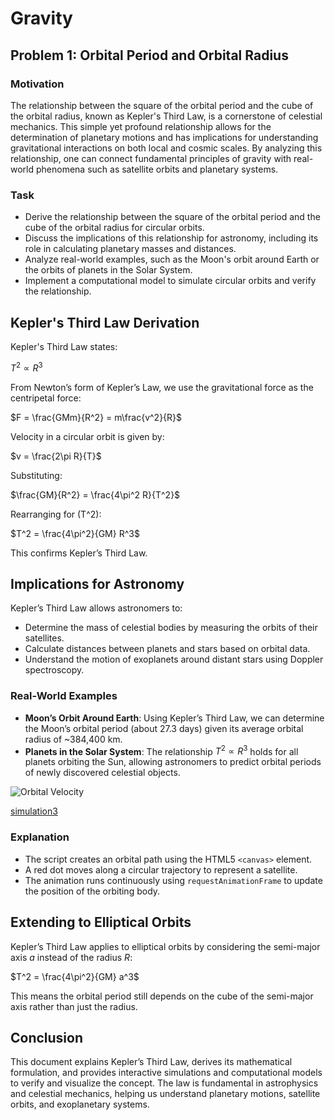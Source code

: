 # Gravity

## Problem 1: Orbital Period and Orbital Radius

### Motivation
The relationship between the square of the orbital period and the cube of the orbital radius, known as Kepler's Third Law, is a cornerstone of celestial mechanics. This simple yet profound relationship allows for the determination of planetary motions and has implications for understanding gravitational interactions on both local and cosmic scales. By analyzing this relationship, one can connect fundamental principles of gravity with real-world phenomena such as satellite orbits and planetary systems.

### Task
- Derive the relationship between the square of the orbital period and the cube of the orbital radius for circular orbits.
- Discuss the implications of this relationship for astronomy, including its role in calculating planetary masses and distances.
- Analyze real-world examples, such as the Moon's orbit around Earth or the orbits of planets in the Solar System.
- Implement a computational model to simulate circular orbits and verify the relationship.

## Kepler's Third Law Derivation
Kepler's Third Law states:

$T^2 \propto R^3$

From Newton’s form of Kepler’s Law, we use the gravitational force as the centripetal force:

$F = \frac{GMm}{R^2} = m\frac{v^2}{R}$

Velocity in a circular orbit is given by:

$v = \frac{2\pi R}{T}$

Substituting:

$\frac{GM}{R^2} = \frac{4\pi^2 R}{T^2}$

Rearranging for \(T^2\):

$T^2 = \frac{4\pi^2}{GM} R^3$

This confirms Kepler’s Third Law.

## Implications for Astronomy
Kepler’s Third Law allows astronomers to:
- Determine the mass of celestial bodies by measuring the orbits of their satellites.
- Calculate distances between planets and stars based on orbital data.
- Understand the motion of exoplanets around distant stars using Doppler spectroscopy.

### Real-World Examples
- **Moon’s Orbit Around Earth**: Using Kepler’s Third Law, we can determine the Moon’s orbital period (about 27.3 days) given its average orbital radius of ~384,400 km.
- **Planets in the Solar System**: The relationship $T^2 \propto R^3$ holds for all planets orbiting the Sun, allowing astronomers to predict orbital periods of newly discovered celestial objects.

![Orbital Velocity](orbital_velocity2.jpg)


[simulation3](simulation3.html)

### Explanation
- The script creates an orbital path using the HTML5 `<canvas>` element.
- A red dot moves along a circular trajectory to represent a satellite.
- The animation runs continuously using `requestAnimationFrame` to update the position of the orbiting body.

## Extending to Elliptical Orbits
Kepler’s Third Law applies to elliptical orbits by considering the semi-major axis $a$ instead of the radius $R$:

$T^2 = \frac{4\pi^2}{GM} a^3$

This means the orbital period still depends on the cube of the semi-major axis rather than just the radius.

## Conclusion
This document explains Kepler’s Third Law, derives its mathematical formulation, and provides interactive simulations and computational models to verify and visualize the concept. The law is fundamental in astrophysics and celestial mechanics, helping us understand planetary motions, satellite orbits, and exoplanetary systems.

